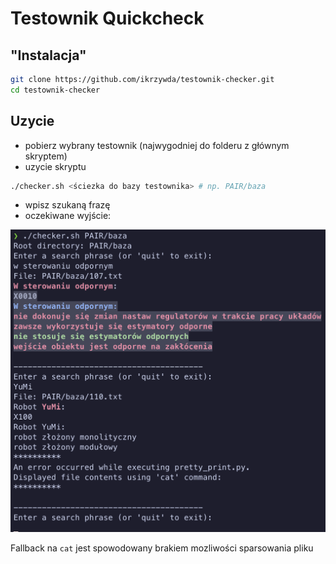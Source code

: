 # Testownik Quickcheck

## "Instalacja"

```bash
git clone https://github.com/ikrzywda/testownik-checker.git
cd testownik-checker
```

## Uzycie

- pobierz wybrany testownik (najwygodniej do folderu z głównym skryptem)
- uzycie skryptu

```bash
./checker.sh <ściezka do bazy testownika> # np. PAIR/baza
```

- wpisz szukaną frazę
- oczekiwane wyjście:

![Oczekiwany output](assets/expected-output.png)

Fallback na `cat` jest spowodowany brakiem mozliwości sparsowania pliku
